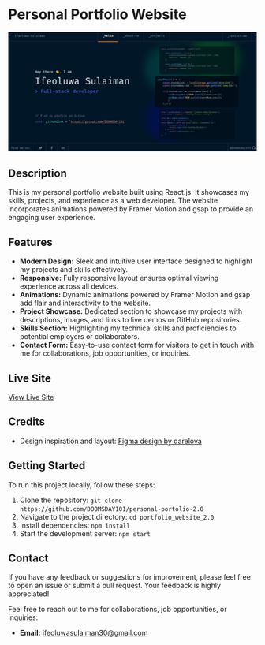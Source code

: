 # Personal Portfolio Website

![Portfolio Website Screenshot](./projectImg.png)

## Description

This is my personal portfolio website built using React.js. It showcases my skills, projects, and experience as a web developer. The website incorporates animations powered by Framer Motion and gsap to provide an engaging user experience.

## Features

- **Modern Design:** Sleek and intuitive user interface designed to highlight my projects and skills effectively.
- **Responsive:** Fully responsive layout ensures optimal viewing experience across all devices.
- **Animations:** Dynamic animations powered by Framer Motion and gsap add flair and interactivity to the website.
- **Project Showcase:** Dedicated section to showcase my projects with descriptions, images, and links to live demos or GitHub repositories.
- **Skills Section:** Highlighting my technical skills and proficiencies to potential employers or collaborators.
- **Contact Form:** Easy-to-use contact form for visitors to get in touch with me for collaborations, job opportunities, or inquiries.

## Live Site

[View Live Site](https://dev-ife.netlify.app/)

## Credits

- Design inspiration and layout: [Figma design by darelova](https://www.figma.com/@darelova)

## Getting Started

To run this project locally, follow these steps:

1. Clone the repository: `git clone https://github.com/DOOMSDAY101/personal-portolio-2.0`
2. Navigate to the project directory: `cd portfolio_website_2.0`
3. Install dependencies: `npm install`
4. Start the development server: `npm start`

## Contact

If you have any feedback or suggestions for improvement, please feel free to open an issue or submit a pull request. Your feedback is highly appreciated!

Feel free to reach out to me for collaborations, job opportunities, or inquiries:

- **Email:** [ifeoluwasulaiman30@gmail.com](mailto:ifeoluwasulaiman30@gmail.com)
